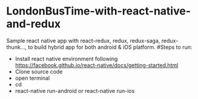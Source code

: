 # LondonBusTime-with-react-native-and-redux
Sample react native app with react-redux, redux, redux-saga, redux-thunk..., to build hybrid app for both android &amp; iOS platform.
#Steps to run:
- Install react native environment following https://facebook.github.io/react-native/docs/getting-started.html
- Clone source code
- open terminal
- cd <project folder>
- react-native run-android or react-native run-ios
